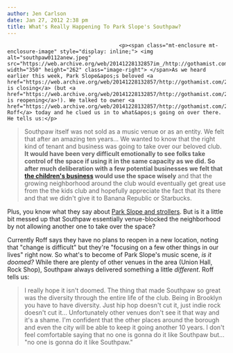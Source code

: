 ```yaml
---
author: Jen Carlson
date: Jan 27, 2012 2:38 pm
title: What's Really Happening To Park Slope's Southpaw?
---
```


	
										<p><span class="mt-enclosure mt-enclosure-image" style="display: inline;"> <img alt="southpaw0112anew.jpeg" src="https://web.archive.org/web/20141228132857im_/http://gothamist.com/attachments/arts_jen/southpaw0112anew.jpeg" width="350" height="262" class="image-right"> </span>As we heard earlier this week, Park Slope&apos;s beloved <a href="https://web.archive.org/web/20141228132857/http://gothamist.com/2012/01/25/park_slopes_southpaw_may_be_closing.php">Southpaw is closing</a> (but <a href="https://web.archive.org/web/20141228132857/http://gothamist.com/2012/01/25/we_hear_cbgb_is_planning_to_reopen.php">CBGB is reopening</a>!). We talked to owner <a href="https://web.archive.org/web/20141228132857/http://gothamist.com/2008/05/01/matthew_roff_so.php">Matt Roff</a> today and he clued us in to what&apos;s going on over there. He tells us:</p>

<blockquote>Southpaw itself was not sold as a music venue or as an entity. We felt that after an amazing ten years... We wanted to know that the right kind of tenant and business was going to take over our beloved club. <strong>It would have been very difficult emotionally to see folks take control of the space if using it in the same capacity as we did. So after much deliberation with a few potential businesses we felt that <a href="https://web.archive.org/web/20141228132857/http://www.brooklynpaper.com/stories/35/4/dtg_southpaw_2012_02_04_bk.html">the children&apos;s business</a> would use the space wisely</strong> and that the growing neighborhood around the club would eventually get great use from the the kids club and hopefully appreciate the fact that its there and that we didn&apos;t give it to Banana Republic or Starbucks.</blockquote>

<p>Plus, you know what they say about <a href="https://web.archive.org/web/20141228132857/http://gothamist.com/2010/01/15/park_slope_parents_still_bringing_b.php">Park Slope and strollers</a>. But is it a little bit messed up that Southpaw essentially venue-blocked the neighborhood by not allowing another one to take over the space? </p>

<p>Currently Roff says they have no plans to reopen in a new location, noting that &quot;change is difficult&quot; but they&apos;re &quot;focusing on a few other things in our lives&quot; right now. So what&apos;s to become of Park Slope&apos;s music scene, <em>is it doomed?</em> While there are plenty of other venues in the area (Union Hall, Rock Shop), Southpaw always delivered something a little <em>different</em>. Roff tells us:</p>

<blockquote>I really hope it isn&apos;t doomed. The thing that made Southpaw so great was the diversity through the entire life of the club. Being in Brooklyn you have to have diversity. Just hip hop doesn&apos;t cut it, just indie rock doesn&apos;t cut it... Unfortunately other venues don&apos;t see it that way and it&apos;s a shame. I&apos;m confident that the other places around the borough and even the city will be able to keep it going another 10 years. I don&apos;t feel comfortable saying that no one is gonna do it like Southpaw but... &quot;no one is gonna do it like Southpaw.&quot;</blockquote>					
										
									
				